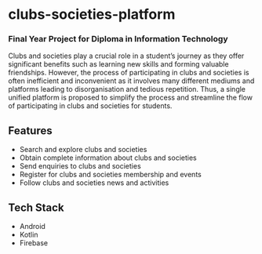 # clubs-societies-platform

### Final Year Project for Diploma in Information Technology

Clubs and societies play a crucial role in a student’s journey as they offer significant benefits such as learning new skills and forming valuable friendships. However, the process of participating in clubs and societies is often inefficient and inconvenient as it involves many different mediums and platforms leading to disorganisation and tedious repetition. Thus, a single unified platform is proposed to simplify the process and streamline the flow of participating in clubs and societies for students.

## Features
- Search and explore clubs and societies
- Obtain complete information about clubs and societies
- Send enquiries to clubs and societies
- Register for clubs and societies membership and events
- Follow clubs and societies news and activities

## Tech Stack
- Android
- Kotlin
- Firebase
